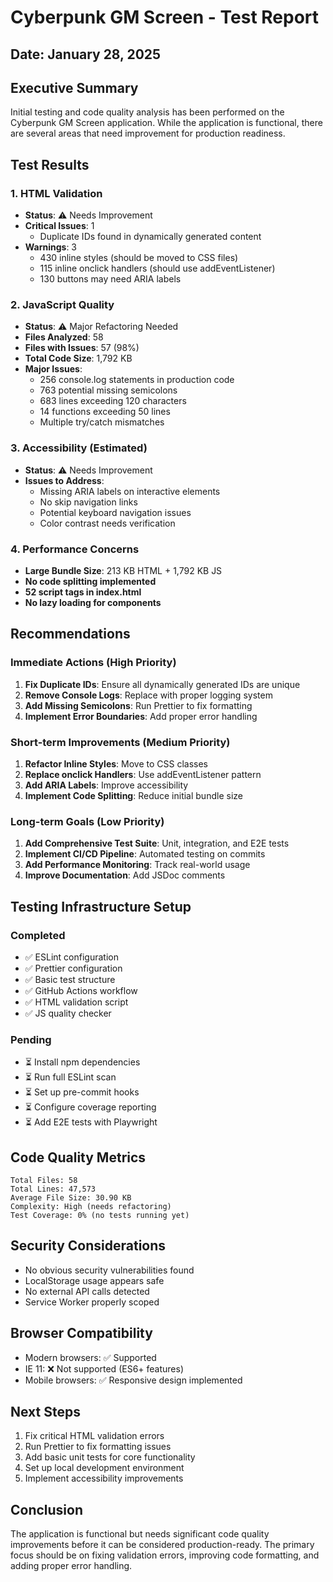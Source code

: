 # Cyberpunk GM Screen - Test Report

## Date: January 28, 2025

## Executive Summary

Initial testing and code quality analysis has been performed on the Cyberpunk GM Screen application. While the application is functional, there are several areas that need improvement for production readiness.

## Test Results

### 1. HTML Validation
- **Status**: ⚠️ Needs Improvement
- **Critical Issues**: 1
  - Duplicate IDs found in dynamically generated content
- **Warnings**: 3
  - 430 inline styles (should be moved to CSS files)
  - 115 inline onclick handlers (should use addEventListener)
  - 130 buttons may need ARIA labels

### 2. JavaScript Quality
- **Status**: ⚠️ Major Refactoring Needed
- **Files Analyzed**: 58
- **Files with Issues**: 57 (98%)
- **Total Code Size**: 1,792 KB
- **Major Issues**:
  - 256 console.log statements in production code
  - 763 potential missing semicolons
  - 683 lines exceeding 120 characters
  - 14 functions exceeding 50 lines
  - Multiple try/catch mismatches

### 3. Accessibility (Estimated)
- **Status**: ⚠️ Needs Improvement
- **Issues to Address**:
  - Missing ARIA labels on interactive elements
  - No skip navigation links
  - Potential keyboard navigation issues
  - Color contrast needs verification

### 4. Performance Concerns
- **Large Bundle Size**: 213 KB HTML + 1,792 KB JS
- **No code splitting implemented**
- **52 script tags in index.html**
- **No lazy loading for components**

## Recommendations

### Immediate Actions (High Priority)
1. **Fix Duplicate IDs**: Ensure all dynamically generated IDs are unique
2. **Remove Console Logs**: Replace with proper logging system
3. **Add Missing Semicolons**: Run Prettier to fix formatting
4. **Implement Error Boundaries**: Add proper error handling

### Short-term Improvements (Medium Priority)
1. **Refactor Inline Styles**: Move to CSS classes
2. **Replace onclick Handlers**: Use addEventListener pattern
3. **Add ARIA Labels**: Improve accessibility
4. **Implement Code Splitting**: Reduce initial bundle size

### Long-term Goals (Low Priority)
1. **Add Comprehensive Test Suite**: Unit, integration, and E2E tests
2. **Implement CI/CD Pipeline**: Automated testing on commits
3. **Add Performance Monitoring**: Track real-world usage
4. **Improve Documentation**: Add JSDoc comments

## Testing Infrastructure Setup

### Completed
- ✅ ESLint configuration
- ✅ Prettier configuration
- ✅ Basic test structure
- ✅ GitHub Actions workflow
- ✅ HTML validation script
- ✅ JS quality checker

### Pending
- ⏳ Install npm dependencies
- ⏳ Run full ESLint scan
- ⏳ Set up pre-commit hooks
- ⏳ Configure coverage reporting
- ⏳ Add E2E tests with Playwright

## Code Quality Metrics

```
Total Files: 58
Total Lines: 47,573
Average File Size: 30.90 KB
Complexity: High (needs refactoring)
Test Coverage: 0% (no tests running yet)
```

## Security Considerations
- No obvious security vulnerabilities found
- LocalStorage usage appears safe
- No external API calls detected
- Service Worker properly scoped

## Browser Compatibility
- Modern browsers: ✅ Supported
- IE 11: ❌ Not supported (ES6+ features)
- Mobile browsers: ✅ Responsive design implemented

## Next Steps
1. Fix critical HTML validation errors
2. Run Prettier to fix formatting issues
3. Add basic unit tests for core functionality
4. Set up local development environment
5. Implement accessibility improvements

## Conclusion

The application is functional but needs significant code quality improvements before it can be considered production-ready. The primary focus should be on fixing validation errors, improving code formatting, and adding proper error handling.